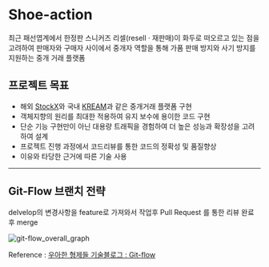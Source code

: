 # Shoe-action

최근 패선엽계에서 한정판 스니커즈 리셀(resell · 재판매)이 화두로 떠오르고 있는 점을 고려하여 판매자와 구매자 사이에서 중개자 역할을 통해 가품 판매 방지와 사기 방지를 지원하는 중개 거래 플랫폼



## 프로젝트 목표

- 해외 [StockX](https://stockx.com/)와 국내 [KREAM](https://kream.co.kr/)과 같은 중개거래 플랫폼 구현
- 객체지향의 원리를 최대한 적용하여 유지 보수에 용이한 코드 구현
- 단순 기능 구현만이 아닌 대용량 트래픽을 경험하여 더 높은 성능과 확장성을 고려하여 설계
- 프로젝트 진행 과정에서 코드리뷰를 통한 코드의 정확성 및 품질향상
- 이유와 타당한 근거에 따른 기술 사용


******************

## Git-Flow 브랜치 전략

delvelop의 변경사항을 feature로 가져와서 작업후 Pull Request 를 통한 리뷰 완료 후 merge 

![git-flow_overall_graph](https://user-images.githubusercontent.com/39195377/104150331-f28bd580-541c-11eb-8608-b7ff806d4e7b.png)

Reference : [우아한 형제들 기술블로그 : Git-flow](https://woowabros.github.io/experience/2017/10/30/baemin-mobile-git-branch-strategy.html)

